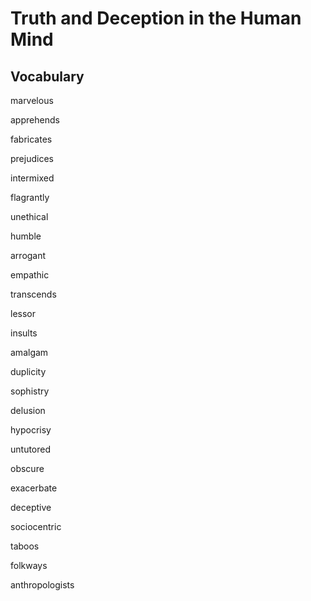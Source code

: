 # Truth and Deception in the Human Mind

## Vocabulary

marvelous

apprehends

fabricates

prejudices

intermixed

flagrantly

unethical

humble

arrogant

empathic

transcends

lessor

insults

amalgam

duplicity

sophistry

delusion

hypocrisy

untutored

obscure

exacerbate

deceptive

sociocentric

taboos

folkways

anthropologists


